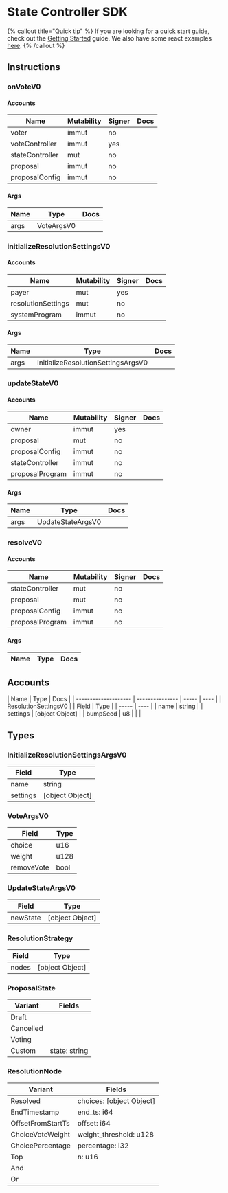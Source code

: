 # State Controller SDK

{% callout title="Quick tip" %}
If you are looking for a quick start guide, check out the [Getting Started](/docs/learn/getting_started) guide. We also have some react examples [here](/docs/learn/react).
{% /callout %}

## Instructions

### onVoteV0

#### Accounts

| Name            | Mutability | Signer | Docs |
| --------------- | ---------- | ------ | ---- |
| voter           | immut      | no     |      |
| voteController  | immut      | yes    |      |
| stateController | mut        | no     |      |
| proposal        | immut      | no     |      |
| proposalConfig  | immut      | no     |      |

#### Args

| Name | Type       | Docs |
| ---- | ---------- | ---- |
| args | VoteArgsV0 |      |

### initializeResolutionSettingsV0

#### Accounts

| Name               | Mutability | Signer | Docs |
| ------------------ | ---------- | ------ | ---- |
| payer              | mut        | yes    |      |
| resolutionSettings | mut        | no     |      |
| systemProgram      | immut      | no     |      |

#### Args

| Name | Type                               | Docs |
| ---- | ---------------------------------- | ---- |
| args | InitializeResolutionSettingsArgsV0 |      |

### updateStateV0

#### Accounts

| Name            | Mutability | Signer | Docs |
| --------------- | ---------- | ------ | ---- |
| owner           | immut      | yes    |      |
| proposal        | mut        | no     |      |
| proposalConfig  | immut      | no     |      |
| stateController | immut      | no     |      |
| proposalProgram | immut      | no     |      |

#### Args

| Name | Type              | Docs |
| ---- | ----------------- | ---- |
| args | UpdateStateArgsV0 |      |

### resolveV0

#### Accounts

| Name            | Mutability | Signer | Docs |
| --------------- | ---------- | ------ | ---- |
| stateController | mut        | no     |      |
| proposal        | mut        | no     |      |
| proposalConfig  | immut      | no     |      |
| proposalProgram | immut      | no     |      |

#### Args

| Name | Type | Docs |
| ---- | ---- | ---- |

## Accounts

| Name                 | Type            | Docs  |
| -------------------- | --------------- | ----- | ---- |
| ResolutionSettingsV0 |                 | Field | Type |
| -----                | ----            |
| name                 | string          |
| settings             | [object Object] |
| bumpSeed             | u8              |
|                      |

## Types

### InitializeResolutionSettingsArgsV0

| Field    | Type            |
| -------- | --------------- |
| name     | string          |
| settings | [object Object] |

### VoteArgsV0

| Field      | Type |
| ---------- | ---- |
| choice     | u16  |
| weight     | u128 |
| removeVote | bool |

### UpdateStateArgsV0

| Field    | Type            |
| -------- | --------------- |
| newState | [object Object] |

### ResolutionStrategy

| Field | Type            |
| ----- | --------------- |
| nodes | [object Object] |

### ProposalState

| Variant   | Fields        |
| --------- | ------------- |
| Draft     |               |
| Cancelled |               |
| Voting    |               |
| Custom    | state: string |

### ResolutionNode

| Variant           | Fields                   |
| ----------------- | ------------------------ |
| Resolved          | choices: [object Object] |
| EndTimestamp      | end_ts: i64              |
| OffsetFromStartTs | offset: i64              |
| ChoiceVoteWeight  | weight_threshold: u128   |
| ChoicePercentage  | percentage: i32          |
| Top               | n: u16                   |
| And               |                          |
| Or                |                          |
